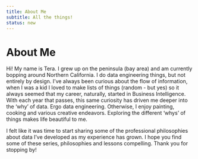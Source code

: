 ```yaml
---
title: About Me
subtitle: All the things!
status: new
---
```


# About Me

Hi! My name is Tera. I grew up on the peninsula (bay area) and am currently bopping around Northern California. I do data engineering things, but not entirely by design. I’ve always been curious about the flow of information, when I was a kid I loved to make lists of things (random - but yes) so it always seemed that my career, naturally, started in Business Intelligence. With each year that passes, this same curiosity has driven me deeper into the ‘why’ of data. Ergo data engineering. Otherwise, I enjoy painting, cooking and various creative endeavors. Exploring the different ‘whys’ of things makes life beautiful to me.

I felt like it was time to start sharing some of the professional philosophies about data I’ve developed as my experience has grown. I hope you find some of these series, philosophies and lessons compelling. Thank you for stopping by!
